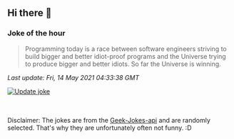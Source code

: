 ## Hi there 👋

### Joke of the hour
<!-- joke -->
>Programming today is a race between software engineers striving to build bigger and better idiot-proof programs and the Universe trying to produce bigger and better idiots. So far the Universe is winning.
<!-- /joke -->

*Last update: Fri, 14 May 2021 04:33:38 GMT*

[![Update joke](https://github.com/nclskfm/nclskfm/actions/workflows/joke.yml/badge.svg)](https://github.com/nclskfm/nclskfm/actions/workflows/joke.yml)

<br><br>
Disclaimer: The jokes are from the [Geek-Jokes-api](https://github.com/sameerkumar18/geek-joke-api) and are randomly selected. That's why they are unfortunately often not funny. :D
